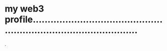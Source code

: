 # my web3 profile.........................................................................................
.
